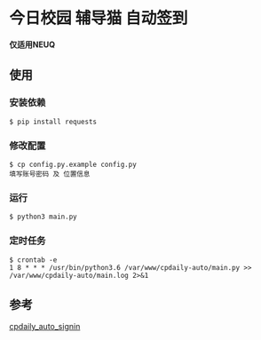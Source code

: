# 今日校园 辅导猫 自动签到

**仅适用NEUQ**

## 使用
### 安装依赖
```
$ pip install requests
```
### 修改配置
```
$ cp config.py.example config.py 
填写账号密码 及 位置信息
```
### 运行
```
$ python3 main.py
```
### 定时任务
```
$ crontab -e    
1 8 * * * /usr/bin/python3.6 /var/www/cpdaily-auto/main.py >> /var/www/cpdaily-auto/main.log 2>&1
```

## 参考
[cpdaily_auto_signin](https://github.com/OrionAAAA/cpdaily_auto_signin)